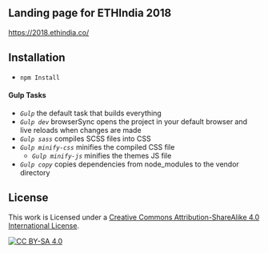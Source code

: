 ## Landing page for ETHIndia 2018 
https://2018.ethindia.co/

## Installation
- `npm Install`

#### Gulp Tasks

- <i>`Gulp`</i> the default task that builds everything
- <i>`Gulp dev`</i> browserSync opens the project in your default browser and live reloads when changes are made
- <i>`Gulp sass`</i> compiles SCSS files into CSS
- <i>`Gulp minify-css`</i> minifies the compiled CSS file
  - <i>`Gulp minify-js`</i> minifies the themes JS file
- <i>`Gulp copy`</i> copies dependencies from node_modules to the vendor directory


## License

This work is Licensed under a [Creative Commons Attribution-ShareAlike 4.0
International License][cc-by-sa].

[![CC BY-SA 4.0][cc-by-sa-image]][cc-by-sa]

[cc-by-sa]: http://creativecommons.org/licenses/by-sa/4.0/
[cc-by-sa-image]: https://licensebuttons.net/l/by-sa/4.0/88x31.png
[cc-by-sa-shield]: https://img.shields.io/badge/License-CC%20BY--SA%204.0-lightgrey.svg
